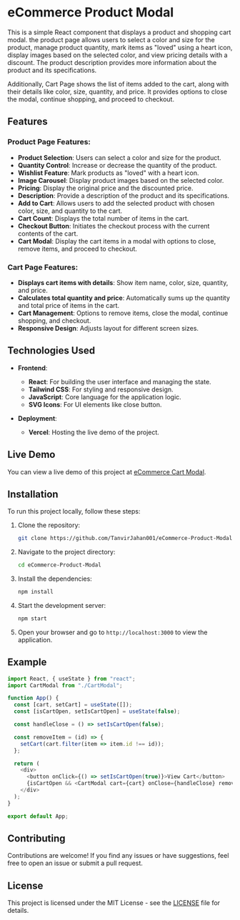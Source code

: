 # eCommerce Product Modal

This is a simple React component that displays a product and shopping cart modal. the product page allows users to select a color and size for the product, manage product quantity, mark items as "loved" using a heart icon, display images based on the selected color, and view pricing details with a discount. The product description provides more information about the product and its specifications.

Additionally, Cart Page shows the list of items added to the cart, along with their details like color, size, quantity, and price. It provides options to close the modal, continue shopping, and proceed to checkout.

## Features

### Product Page Features:
- **Product Selection**: Users can select a color and size for the product.
- **Quantity Control**: Increase or decrease the quantity of the product.
- **Wishlist Feature**: Mark products as "loved" with a heart icon.
- **Image Carousel**: Display product images based on the selected color.
- **Pricing**: Display the original price and the discounted price.
- **Description**: Provide a description of the product and its specifications.
- **Add to Cart**: Allows users to add the selected product with chosen color, size, and quantity to the cart.
- **Cart Count**: Displays the total number of items in the cart.
- **Checkout Button**: Initiates the checkout process with the current contents of the cart.
- **Cart Modal**: Display the cart items in a modal with options to close, remove items, and proceed to checkout.

### Cart Page Features:
- **Displays cart items with details**: Show item name, color, size, quantity, and price.
- **Calculates total quantity and price**: Automatically sums up the quantity and total price of items in the cart.
- **Cart Management**: Options to remove items, close the modal, continue shopping, and checkout.
- **Responsive Design**: Adjusts layout for different screen sizes.



## Technologies Used

- **Frontend**:
  - **React**: For building the user interface and managing the state.
  - **Tailwind CSS**: For styling and responsive design.
  - **JavaScript**: Core language for the application logic.
  - **SVG Icons**: For UI elements like close button.

- **Deployment**:
  - **Vercel**: Hosting the live demo of the project.

## Live Demo

You can view a live demo of this project at [eCommerce Cart Modal](https://e-commerce-product-modal.vercel.app/).


## Installation

To run this project locally, follow these steps:

1. Clone the repository:
   ```bash
   git clone https://github.com/TanvirJahan001/eCommerce-Product-Modal.git

2. Navigate to the project directory:
   ```bash
   cd eCommerce-Product-Modal
   ```

3. Install the dependencies:
   ```bash
   npm install
   ```

4. Start the development server:
   ```bash
   npm start
   ```

5. Open your browser and go to `http://localhost:3000` to view the application.


## Example

```javascript
import React, { useState } from "react";
import CartModal from "./CartModal";

function App() {
  const [cart, setCart] = useState([]);
  const [isCartOpen, setIsCartOpen] = useState(false);

  const handleClose = () => setIsCartOpen(false);

  const removeItem = (id) => {
    setCart(cart.filter(item => item.id !== id));
  };

  return (
    <div>
      <button onClick={() => setIsCartOpen(true)}>View Cart</button>
      {isCartOpen && <CartModal cart={cart} onClose={handleClose} removeItem={removeItem} />}
    </div>
  );
}

export default App;
```

## Contributing

Contributions are welcome! If you find any issues or have suggestions, feel free to open an issue or submit a pull request.

## License

This project is licensed under the MIT License - see the [LICENSE](LICENSE) file for details.
